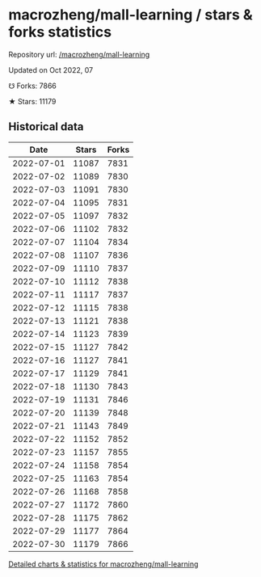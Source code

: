 # macrozheng/mall-learning / stars & forks statistics

Repository url: [/macrozheng/mall-learning](https://github.com/macrozheng/mall-learning)

Updated on Oct 2022, 07

☋ Forks: 7866

★ Stars: 11179

## Historical data
| Date | Stars | Forks |
|------|-------|-------|
| 2022-07-01 | 11087 | 7831 | 
| 2022-07-02 | 11089 | 7830 | 
| 2022-07-03 | 11091 | 7830 | 
| 2022-07-04 | 11095 | 7831 | 
| 2022-07-05 | 11097 | 7832 | 
| 2022-07-06 | 11102 | 7832 | 
| 2022-07-07 | 11104 | 7834 | 
| 2022-07-08 | 11107 | 7836 | 
| 2022-07-09 | 11110 | 7837 | 
| 2022-07-10 | 11112 | 7838 | 
| 2022-07-11 | 11117 | 7837 | 
| 2022-07-12 | 11115 | 7838 | 
| 2022-07-13 | 11121 | 7838 | 
| 2022-07-14 | 11123 | 7839 | 
| 2022-07-15 | 11127 | 7842 | 
| 2022-07-16 | 11127 | 7841 | 
| 2022-07-17 | 11129 | 7841 | 
| 2022-07-18 | 11130 | 7843 | 
| 2022-07-19 | 11131 | 7846 | 
| 2022-07-20 | 11139 | 7848 | 
| 2022-07-21 | 11143 | 7849 | 
| 2022-07-22 | 11152 | 7852 | 
| 2022-07-23 | 11157 | 7855 | 
| 2022-07-24 | 11158 | 7854 | 
| 2022-07-25 | 11163 | 7854 | 
| 2022-07-26 | 11168 | 7858 | 
| 2022-07-27 | 11172 | 7860 | 
| 2022-07-28 | 11175 | 7862 | 
| 2022-07-29 | 11177 | 7864 | 
| 2022-07-30 | 11179 | 7866 | 


[Detailed charts & statistics for macrozheng/mall-learning](https://reviewgithub.com/rep/macrozheng/mall-learning)
